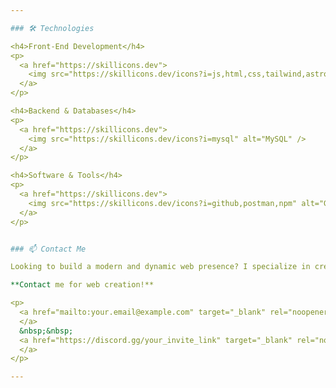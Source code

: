 ```yaml
---

### 🛠️ Technologies

<h4>Front-End Development</h4>
<p>
  <a href="https://skillicons.dev">
    <img src="https://skillicons.dev/icons?i=js,html,css,tailwind,astro" alt="JavaScript, HTML, CSS, TailwindCSS, Astro" />
  </a>
</p>

<h4>Backend & Databases</h4>
<p>
  <a href="https://skillicons.dev">
    <img src="https://skillicons.dev/icons?i=mysql" alt="MySQL" />
  </a>
</p>

<h4>Software & Tools</h4>
<p>
  <a href="https://skillicons.dev">
    <img src="https://skillicons.dev/icons?i=github,postman,npm" alt="GitHub, Postman, npm" />
  </a>
</p>


### 📫 Contact Me

Looking to build a modern and dynamic web presence? I specialize in creating custom web solutions.

**Contact me for web creation!**

<p>
  <a href="mailto:your.email@example.com" target="_blank" rel="noopener noreferrer"> <img src="https://skillicons.dev/icons?i=gmail" alt="Gmail" />
  </a>
  &nbsp;&nbsp;
  <a href="https://discord.gg/your_invite_link" target="_blank" rel="noopener noreferrer"> <img src="https://skillicons.dev/icons?i=discord" alt="Discord" /> Discord: nahuuuuuuuu
  </a>
</p>

---
```

